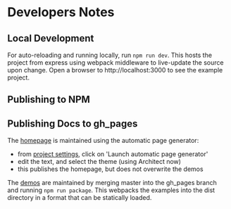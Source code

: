 # Developers Notes

## Local Development

For auto-reloading and running locally, run `npm run dev`.  This hosts the project from express using webpack middleware to live-update the source upon change.  Open a browser to http://localhost:3000 to see the example project.  

## Publishing to NPM

## Publishing Docs to gh_pages

The [homepage](/pages/ui-components/dashboard/) is maintained using the automatic page generator:

* from [project settings](/ui-components/dashboard/settings), click on 'Launch automatic page generator'
* edit the text, and select the theme (using Architect now)
* this publishes the homepage, but does not overwrite the demos

The [demos](/pages/ui-components/dashboard/dist/example.html) are maintained by merging master into the gh_pages branch and running `npm run package`.  This webpacks the examples into the dist directory in a format that can be statically loaded.